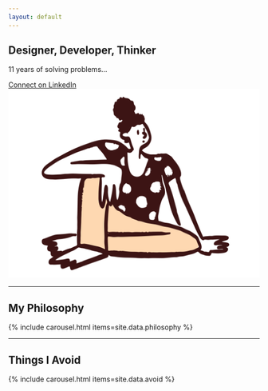 ```yaml
---
layout: default
---
```


<div class="grid">
  <!-- Intro Section -->
  <section class="section" id="intro">
    <div class="container">
      <h2 class="sub-heading">Designer, Developer, Thinker</h2>
      <p>11 years of solving problems...</p>
      <a href="#">Connect on LinkedIn <i class="fas fa-external-link-alt"></i></a>
    </div>
    <img src="/assets/images/SittingDoodle.svg" class="doodle doodle--right flip" alt="">
  </section>

  <hr class="section-divider">

  <!-- Philosophy Section -->
  <section class="section" id="philosophy">
    <h1 class="section-title section-title--left" data-section="philosophy">
      My Philosophy
    </h1>
    <div class="container">
      {% include carousel.html items=site.data.philosophy %}
    </div>
  </section>

  <hr class="section-divider">

  <!-- Avoid Section -->
  <section class="section" id="avoid">
    <h1 class="section-title section-title--right" data-section="avoid">
      Things I Avoid
    </h1>
    <div class="container">
      {% include carousel.html items=site.data.avoid %}
    </div>
    <img src="/assets/doodle2.svg" class="doodle doodle--left" alt="">
  </section>
</div>